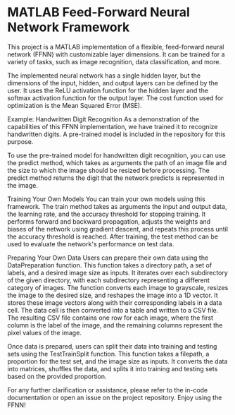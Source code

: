 # MATLAB Feed-Forward Neural Network Framework
 This project is a MATLAB implementation of a flexible, feed-forward neural network (FFNN) with customizable layer dimensions. It can be trained for a variety of tasks, such as image recognition, data classification, and more.

The implemented neural network has a single hidden layer, but the dimensions of the input, hidden, and output layers can be defined by the user. It uses the ReLU activation function for the hidden layer and the softmax activation function for the output layer. The cost function used for optimization is the Mean Squared Error (MSE).

Example: Handwritten Digit Recognition
As a demonstration of the capabilities of this FFNN implementation, we have trained it to recognize handwritten digits. A pre-trained model is included in the repository for this purpose.

To use the pre-trained model for handwritten digit recognition, you can use the predict method, which takes as arguments the path of an image file and the size to which the image should be resized before processing. The predict method returns the digit that the network predicts is represented in the image.

Training Your Own Models
You can train your own models using this framework. The train method takes as arguments the input and output data, the learning rate, and the accuracy threshold for stopping training. It performs forward and backward propagation, adjusts the weights and biases of the network using gradient descent, and repeats this process until the accuracy threshold is reached. After training, the test method can be used to evaluate the network's performance on test data.

Preparing Your Own Data
Users can prepare their own data using the DataPreparation function. This function takes a directory path, a set of labels, and a desired image size as inputs. It iterates over each subdirectory of the given directory, with each subdirectory representing a different category of images. The function converts each image to grayscale, resizes the image to the desired size, and reshapes the image into a 1D vector. It stores these image vectors along with their corresponding labels in a data cell. The data cell is then converted into a table and written to a CSV file. The resulting CSV file contains one row for each image, where the first column is the label of the image, and the remaining columns represent the pixel values of the image.

Once data is prepared, users can split their data into training and testing sets using the TestTrainSplit function. This function takes a filepath, a proportion for the test set, and the image size as inputs. It converts the data into matrices, shuffles the data, and splits it into training and testing sets based on the provided proportion.

For any further clarification or assistance, please refer to the in-code documentation or open an issue on the project repository. Enjoy using the FFNN!
